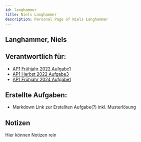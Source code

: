```yaml
---
id: langhammer
title: Niels Langhammer
description: Personal Page of Niels Langhammer
---
```

## Langhammer, Niels

## Verantwortlich für:

- [AP1 Frühjahr 2022 Aufgabe1](../../AP1/2022/ap1f_2022/ap1f_2022_a1.md)
- [AP1 Herbst 2022 Aufgabe3](../../AP1/2022/ap1h_2022/ap1h_2022_a3.md)
- [AP1 Frühjahr 2024 Aufgabe1](../../AP1/2024/ap1f_2024/ap1f_2024_a1.md)

## Erstellte Aufgaben:

- Markdown Link zur Erstellten Aufgabe(?) inkl. Musterlösung

## Notizen
Hier können Notizen rein

